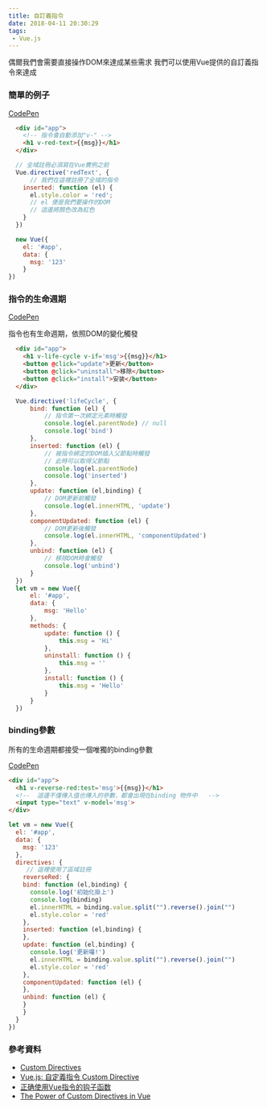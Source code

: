 ```yaml
---
title: 自訂義指令
date: 2018-04-11 20:30:29
tags: 
 - Vue.js
---
```


 偶爾我們會需要直接操作DOM來達成某些需求
 我們可以使用Vue提供的自訂義指令來達成

### 簡單的例子
[CodePen](https://codepen.io/clay26953700/pen/GxeXpo?editors=1011)
```html
  <div id="app">
    <!-- 指令會自動添加"v-" -->
    <h1 v-red-text>{{msg}}</h1>
  </div>
```
```JavaScript
  // 全域註冊必須寫在Vue實例之前
  Vue.directive('redText', {
      // 我們在這裡註冊了全域的指令
    inserted: function (el) {
      el.style.color = 'red';
      // el 便是我們要操作的DOM
      // 這邊將顏色改為紅色
    }
  })

  new Vue({
    el: '#app',
    data: {
      msg: '123'
    }
})
```

### 指令的生命週期
[CodePen](https://codepen.io/clay26953700/pen/VXRGJm?editors=1010)

指令也有生命週期，依照DOM的變化觸發
```html
  <div id="app">
    <h1 v-life-cycle v-if='msg'>{{msg}}</h1>
    <button @click="update">更新</button>
    <button @click="uninstall">移除</button>
    <button @click="install">安装</button>
  </div>
```
```JavaScript
  Vue.directive('lifeCycle', {
      bind: function (el) {
          // 指令第一次綁定元素時觸發
          console.log(el.parentNode) // null
          console.log('bind')
      },
      inserted: function (el) {
          // 被指令綁定的DOM插入父節點時觸發
          // 此時可以取得父節點
          console.log(el.parentNode)
          console.log('inserted')
      },
      update: function (el,binding) {
          // DOM更新前觸發
          console.log(el.innerHTML, 'update')
      },
      componentUpdated: function (el) {
          // DOM更新後觸發
          console.log(el.innerHTML, 'componentUpdated')
      },
      unbind: function (el) {
          // 移除DOM時會觸發
          console.log('unbind')
      }
  })
  let vm = new Vue({
      el: '#app',
      data: {
          msg: 'Hello'
      },
      methods: {
          update: function () {
              this.msg = 'Hi'
          },
          uninstall: function () {
              this.msg = ''
          },
          install: function () {
              this.msg = 'Hello'
          }
      }
  })
```

### binding參數

所有的生命週期都接受一個唯獨的binding參數

[CodePen](https://codepen.io/clay26953700/pen/QmoZze?editors=1010)
```html
<div id="app">
  <h1 v-reverse-red:test='msg'>{{msg}}</h1>
  <!--  這邊不僅傳入值也傳入的參數，都會出現在binding 物件中   -->
  <input type="text" v-model='msg'>
</div>
```

```JavaScript
let vm = new Vue({
  el: '#app',
  data: {
    msg: '123'
  },
  directives: {
     // 這裡使用了區域註冊
    reverseRed: {
    bind: function (el,binding) {
      console.log('初始化掛上')
      console.log(binding)
      el.innerHTML = binding.value.split("").reverse().join("")
      el.style.color = 'red'
    },
    inserted: function (el,binding) { 
    },
    update: function (el,binding) {
      console.log('更新囉!')
      el.innerHTML = binding.value.split("").reverse().join("")
      el.style.color = 'red'
    },
    componentUpdated: function (el) {
    },
    unbind: function (el) {
    }
    }
  }
})
```

### 參考資料

* [Custom Directives](https://vuejs.org/v2/guide/custom-directive.html)
* [Vue.js: 自定義指令 Custom Directive](https://cythilya.github.io/2017/05/05/vue-custom-directive/)
* [正确使用Vue指令的钩子函数](https://imys.net/20161216/vue-custom-directive-hook.html#%E9%87%8D%E6%96%B0%E5%AE%89%E8%A3%85%E7%BB%84%E4%BB%B6%E6%97%B6)
* [The Power of Custom Directives in Vue](https://css-tricks.com/power-custom-directives-vue/)